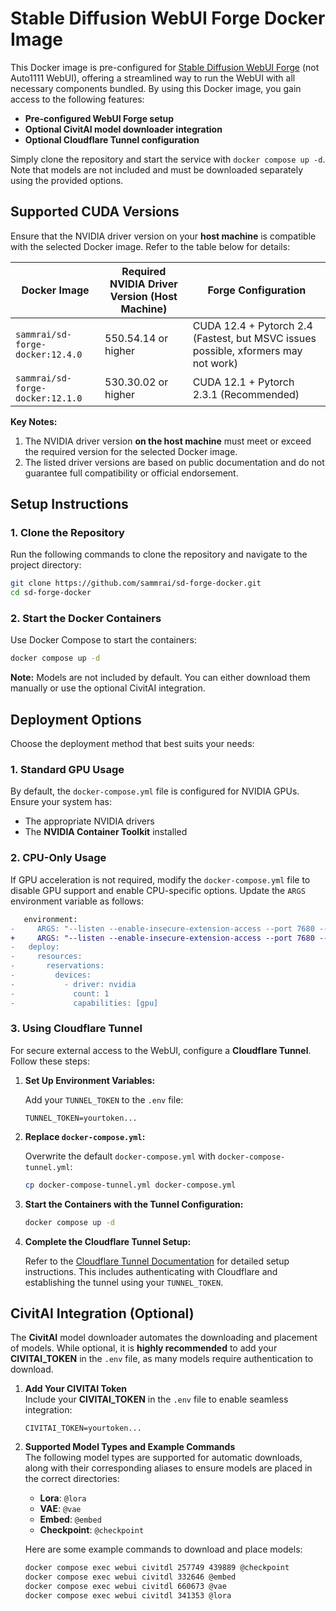 # Stable Diffusion WebUI Forge Docker Image

This Docker image is pre-configured for [Stable Diffusion WebUI Forge](https://github.com/lllyasviel/stable-diffusion-webui-forge) (not Auto1111 WebUI), offering a streamlined way to run the WebUI with all necessary components bundled. By using this Docker image, you gain access to the following features:

- **Pre-configured WebUI Forge setup**
- **Optional CivitAI model downloader integration**
- **Optional Cloudflare Tunnel configuration**

Simply clone the repository and start the service with `docker compose up -d`. Note that models are not included and must be downloaded separately using the provided options.


## Supported CUDA Versions

Ensure that the NVIDIA driver version on your **host machine** is compatible with the selected Docker image. Refer to the table below for details:

| Docker Image                                 | Required NVIDIA Driver Version (Host Machine)  | Forge Configuration                                      |
|----------------------------------------------|------------------------------------------------|----------------------------------------------------------|
| `sammrai/sd-forge-docker:12.4.0`             | 550.54.14 or higher                            | CUDA 12.4 + Pytorch 2.4 (Fastest, but MSVC issues possible, xformers may not work)   |
| `sammrai/sd-forge-docker:12.1.0`             | 530.30.02 or higher                            | CUDA 12.1 + Pytorch 2.3.1 (Recommended)                                              |

**Key Notes:**
1. The NVIDIA driver version **on the host machine** must meet or exceed the required version for the selected Docker image.
2. The listed driver versions are based on public documentation and do not guarantee full compatibility or official endorsement.

## Setup Instructions

### 1. Clone the Repository

Run the following commands to clone the repository and navigate to the project directory:

```bash
git clone https://github.com/sammrai/sd-forge-docker.git
cd sd-forge-docker
```

### 2. Start the Docker Containers

Use Docker Compose to start the containers:

```bash
docker compose up -d
```

**Note:** Models are not included by default. You can either download them manually or use the optional CivitAI integration.


## Deployment Options

Choose the deployment method that best suits your needs:

### 1. Standard GPU Usage

By default, the `docker-compose.yml` file is configured for NVIDIA GPUs. Ensure your system has:

- The appropriate NVIDIA drivers
- The **NVIDIA Container Toolkit** installed

### 2. CPU-Only Usage

If GPU acceleration is not required, modify the `docker-compose.yml` file to disable GPU support and enable CPU-specific options. Update the `ARGS` environment variable as follows:

```diff
   environment:
-     ARGS: "--listen --enable-insecure-extension-access --port 7680 --api"
+     ARGS: "--listen --enable-insecure-extension-access --port 7680 --api --always-cpu --skip-torch-cuda-test"
-   deploy:
-     resources:
-       reservations:
-         devices:
-           - driver: nvidia
-             count: 1
-             capabilities: [gpu]
```

### 3. Using Cloudflare Tunnel

For secure external access to the WebUI, configure a **Cloudflare Tunnel**. Follow these steps:

1. **Set Up Environment Variables:**

   Add your `TUNNEL_TOKEN` to the `.env` file:
   ```
   TUNNEL_TOKEN=yourtoken...
   ```

2. **Replace `docker-compose.yml`:**

   Overwrite the default `docker-compose.yml` with `docker-compose-tunnel.yml`:
   ```bash
   cp docker-compose-tunnel.yml docker-compose.yml
   ```

3. **Start the Containers with the Tunnel Configuration:**

   ```bash
   docker compose up -d
   ```

4. **Complete the Cloudflare Tunnel Setup:**

   Refer to the [Cloudflare Tunnel Documentation](https://developers.cloudflare.com/cloudflare-one/connections/connect-apps/) for detailed setup instructions. This includes authenticating with Cloudflare and establishing the tunnel using your `TUNNEL_TOKEN`.


## CivitAI Integration (Optional)

The **CivitAI** model downloader automates the downloading and placement of models. While optional, it is **highly recommended** to add your **CIVITAI\_TOKEN** in the `.env` file, as many models require authentication to download.

1. **Add Your CIVITAI Token**  
   Include your **CIVITAI\_TOKEN** in the `.env` file to enable seamless integration:

   ```env
   CIVITAI_TOKEN=yourtoken...
   ```

2. **Supported Model Types and Example Commands**  
   The following model types are supported for automatic downloads, along with their corresponding aliases to ensure models are placed in the correct directories:
   
   - **Lora**: `@lora`
   - **VAE**: `@vae`
   - **Embed**: `@embed`
   - **Checkpoint**: `@checkpoint`

   Here are some example commands to download and place models:

   ```bash
   docker compose exec webui civitdl 257749 439889 @checkpoint
   docker compose exec webui civitdl 332646 @embed
   docker compose exec webui civitdl 660673 @vae
   docker compose exec webui civitdl 341353 @lora
   ```

